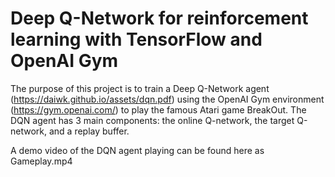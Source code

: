 # Deep Q-Network for reinforcement learning with TensorFlow and OpenAI Gym
The purpose of this project is to train a Deep Q-Network agent (https://daiwk.github.io/assets/dqn.pdf) using the OpenAI Gym environment (https://gym.openai.com/) to play the famous Atari game BreakOut.
The DQN agent has 3 main components: the online Q-network, the target Q-network, and a replay buffer.

A demo video of the DQN agent playing can be found here as Gameplay.mp4
